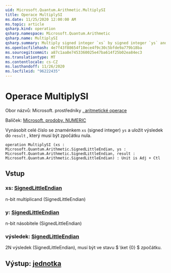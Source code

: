 ```yaml
---
uid: Microsoft.Quantum.Arithmetic.MultiplySI
title: Operace MultiplySI
ms.date: 11/25/2020 12:00:00 AM
ms.topic: article
qsharp.kind: operation
qsharp.namespace: Microsoft.Quantum.Arithmetic
qsharp.name: MultiplySI
qsharp.summary: Multiply signed integer `xs` by signed integer `ys` and store the result in `result`, which must be zero initially.
ms.openlocfilehash: 4e7f43f88654f10ece4f9c30c5bfde9a779b18ba
ms.sourcegitcommit: a87c1aa8e7453360025e47ba614f25b02ea84ec3
ms.translationtype: MT
ms.contentlocale: cs-CZ
ms.lasthandoff: 11/26/2020
ms.locfileid: "96222435"
---
```

# <a name="multiplysi-operation"></a>Operace MultiplySI

Obor názvů: Microsoft. prostředníky [. aritmetické operace](xref:Microsoft.Quantum.Arithmetic)

Balíček: [Microsoft. prodoby. NUMERIC](https://nuget.org/packages/Microsoft.Quantum.Numerics)


Vynásobit celé číslo se znaménkem `xs` (signed integer) `ys` a uložit výsledek do `result` , který musí být zpočátku nula.

```qsharp
operation MultiplySI (xs : Microsoft.Quantum.Arithmetic.SignedLittleEndian, ys : Microsoft.Quantum.Arithmetic.SignedLittleEndian, result : Microsoft.Quantum.Arithmetic.SignedLittleEndian) : Unit is Adj + Ctl
```


## <a name="input"></a>Vstup

### <a name="xs--signedlittleendian"></a>xs: [SignedLittleEndian](xref:Microsoft.Quantum.Arithmetic.SignedLittleEndian)

n-bit multiplicand (SignedLittleEndian)


### <a name="ys--signedlittleendian"></a>y: [SignedLittleEndian](xref:Microsoft.Quantum.Arithmetic.SignedLittleEndian)

n-bit násobitele (SignedLittleEndian)


### <a name="result--signedlittleendian"></a>výsledek: [SignedLittleEndian](xref:Microsoft.Quantum.Arithmetic.SignedLittleEndian)

2N výsledek (SignedLittleEndian), musí být ve stavu $ \ket {0} $ zpočátku.



## <a name="output--unit"></a>Výstup: [jednotka](xref:microsoft.quantum.lang-ref.unit)

